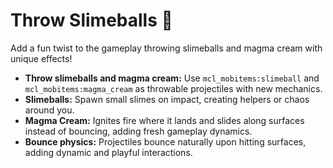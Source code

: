 # Throw Slimeballs 🔗

Add a fun twist to the gameplay throwing slimeballs and magma cream with unique effects!

* **Throw slimeballs and magma cream:** Use `mcl_mobitems:slimeball` and `mcl_mobitems:magma_cream` as throwable projectiles with new mechanics.
* **Slimeballs:** Spawn small slimes on impact, creating helpers or chaos around you.
* **Magma Cream:** Ignites fire where it lands and slides along surfaces instead of bouncing, adding fresh gameplay dynamics.
* **Bounce physics:** Projectiles bounce naturally upon hitting surfaces, adding dynamic and playful interactions.

